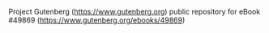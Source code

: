 Project Gutenberg (https://www.gutenberg.org) public repository for eBook #49869 (https://www.gutenberg.org/ebooks/49869)

